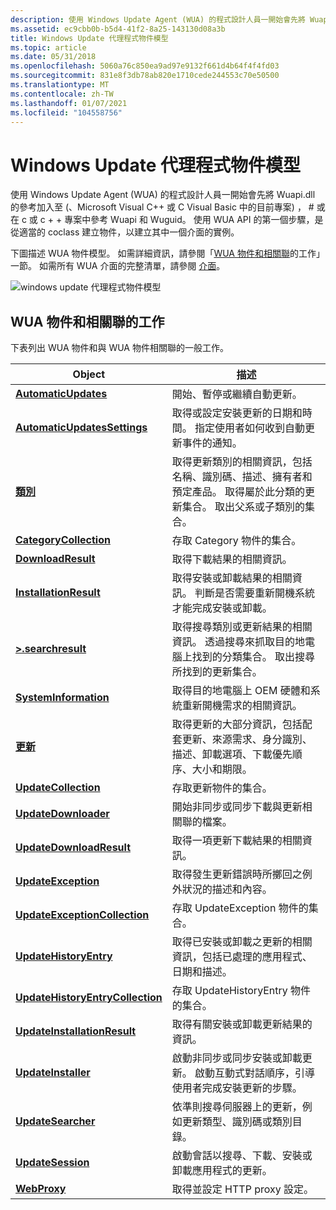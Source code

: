 ```yaml
---
description: 使用 Windows Update Agent (WUA) 的程式設計人員一開始會先將 Wuapi.dll 的參考加入至 (、Microsoft Visual C++ 或 C Visual Basic 中的目前專案) ， \# 或在 c 或 c + + 專案中參考 Wuapi 和 Wuguid。
ms.assetid: ec9cbb0b-b5d4-41f2-8a25-143130d08a3b
title: Windows Update 代理程式物件模型
ms.topic: article
ms.date: 05/31/2018
ms.openlocfilehash: 5060a76c850ea9ad97e9132f661d4b64f4f4fd03
ms.sourcegitcommit: 831e8f3db78ab820e1710cede244553c70e50500
ms.translationtype: MT
ms.contentlocale: zh-TW
ms.lasthandoff: 01/07/2021
ms.locfileid: "104558756"
---
```

# <a name="windows-update-agent-object-model"></a>Windows Update 代理程式物件模型

使用 Windows Update Agent (WUA) 的程式設計人員一開始會先將 Wuapi.dll 的參考加入至 (、Microsoft Visual C++ 或 C Visual Basic 中的目前專案) ， \# 或在 c 或 c + + 專案中參考 Wuapi 和 Wuguid。 使用 WUA API 的第一個步驟，是從適當的 coclass 建立物件，以建立其中一個介面的實例。

下圖描述 WUA 物件模型。 如需詳細資訊，請參閱「[WUA 物件和相關聯](#wua-objects-and-associated-tasks)的工作」一節。 如需所有 WUA 介面的完整清單，請參閱 [介面](interfaces.md)。

![windows update 代理程式物件模型](images/wua-object-model.png)

## <a name="wua-objects-and-associated-tasks"></a>WUA 物件和相關聯的工作

下表列出 WUA 物件和與 WUA 物件相關聯的一般工作。



| Object                                                                | 描述                                                                                                                                                                                                                                 |
|-----------------------------------------------------------------------|---------------------------------------------------------------------------------------------------------------------------------------------------------------------------------------------------------------------------------------------|
| [**AutomaticUpdates**](/windows/desktop/api/Wuapi/nn-wuapi-iautomaticupdates)                         | 開始、暫停或繼續自動更新。                                                                                                                                                                                                  |
| [**AutomaticUpdatesSettings**](/windows/desktop/api/Wuapi/nn-wuapi-iautomaticupdatessettings)         | 取得或設定安裝更新的日期和時間。 指定使用者如何收到自動更新事件的通知。                                                                                                                          |
| [**類別**](/windows/desktop/api/Wuapi/nn-wuapi-icategory)                                         | 取得更新類別的相關資訊，包括名稱、識別碼、描述、擁有者和預定產品。 取得屬於此分類的更新集合。 取出父系或子類別的集合。 |
| [**CategoryCollection**](/windows/desktop/api/Wuapi/nn-wuapi-icategorycollection)                     | 存取 Category 物件的集合。                                                                                                                                                                                                    |
| [**DownloadResult**](/windows/desktop/api/Wuapi/nn-wuapi-idownloadresult)                             | 取得下載結果的相關資訊。                                                                                                                                                                                        |
| [**InstallationResult**](/windows/desktop/api/Wuapi/nn-wuapi-iinstallationresult)                     | 取得安裝或卸載結果的相關資訊。 判斷是否需要重新開機系統才能完成安裝或卸載。                                                                  |
| [**>.searchresult**](/windows/desktop/api/Wuapi/nn-wuapi-isearchresult)                                 | 取得搜尋類別或更新結果的相關資訊。 透過搜尋來抓取目的地電腦上找到的分類集合。 取出搜尋所找到的更新集合。                     |
| [**SystemInformation**](/windows/desktop/api/Wuapi/nn-wuapi-isysteminformation)                       | 取得目的地電腦上 OEM 硬體和系統重新開機需求的相關資訊。                                                                                                                                        |
| [**更新**](/windows/desktop/api/Wuapi/nn-wuapi-iupdate)                                             | 取得更新的大部分資訊，包括配套更新、來源需求、身分識別、描述、卸載選項、下載優先順序、大小和期限。                                                                |
| [**UpdateCollection**](/windows/desktop/api/Wuapi/nn-wuapi-iupdatecollection)                         | 存取更新物件的集合。                                                                                                                                                                                                      |
| [**UpdateDownloader**](/windows/desktop/api/Wuapi/nn-wuapi-iupdatedownloader)                         | 開始非同步或同步下載與更新相關聯的檔案。                                                                                                                                            |
| [**UpdateDownloadResult**](/windows/desktop/api/Wuapi/nn-wuapi-iupdatedownloadresult)                 | 取得一項更新下載結果的相關資訊。                                                                                                                                                                       |
| [**UpdateException**](/windows/desktop/api/Wuapi/nn-wuapi-iupdateexception)                           | 取得發生更新錯誤時所擲回之例外狀況的描述和內容。                                                                                                                                            |
| [**UpdateExceptionCollection**](/windows/desktop/api/Wuapi/nn-wuapi-iupdateexceptioncollection)       | 存取 UpdateException 物件的集合。                                                                                                                                                                                             |
| [**UpdateHistoryEntry**](/windows/desktop/api/Wuapi/nn-wuapi-iupdatehistoryentry)                     | 取得已安裝或卸載之更新的相關資訊，包括已處理的應用程式、日期和描述。                                                                                                    |
| [**UpdateHistoryEntryCollection**](/windows/desktop/api/Wuapi/nn-wuapi-iupdatehistoryentrycollection) | 存取 UpdateHistoryEntry 物件的集合。                                                                                                                                                                                          |
| [**UpdateInstallationResult**](/windows/desktop/api/Wuapi/nn-wuapi-iupdateinstallationresult)         | 取得有關安裝或卸載更新結果的資訊。                                                                                                                                                  |
| [**UpdateInstaller**](/windows/desktop/api/Wuapi/nn-wuapi-iupdateinstaller)                           | 啟動非同步或同步安裝或卸載更新。 啟動互動式對話順序，引導使用者完成安裝更新的步驟。                                                              |
| [**UpdateSearcher**](/windows/desktop/api/Wuapi/nn-wuapi-iupdatesearcher)                             | 依準則搜尋伺服器上的更新，例如更新類型、識別碼或類別目錄。                                                                                                                                            |
| [**UpdateSession**](/windows/desktop/api/Wuapi/nn-wuapi-iupdatesession)                               | 啟動會話以搜尋、下載、安裝或卸載應用程式的更新。                                                                                                                                                  |
| [**WebProxy**](/windows/desktop/api/Wuapi/nn-wuapi-iwebproxy)                                         | 取得並設定 HTTP proxy 設定。                                                                                                                                                                                                       |



 

 

 



